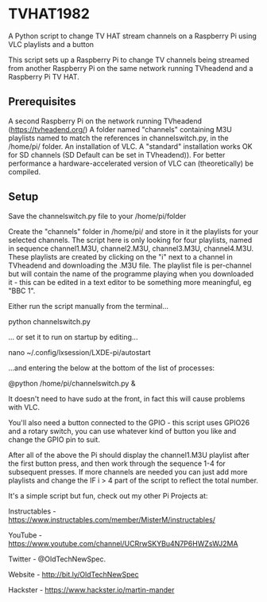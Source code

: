 # TVHAT1982
A Python script to change TV HAT stream channels on a Raspberry Pi using VLC playlists and a button


This script sets up a Raspberry Pi to change TV channels being streamed from another Raspberry Pi on the same network running TVheadend and a Raspberry Pi TV HAT. 

Prerequisites
-------------

A second Raspberry Pi on the network running TVheadend (https://tvheadend.org/)
A folder named "channels" containing M3U playlists named to match the references in channelswitch.py, in the /home/pi/ folder.
An installation of VLC. A "standard" installation works OK for SD channels (SD Default can be set in TVheadend)). For better performance a hardware-accelerated version of VLC can (theoretically) be compiled.

Setup
-----

Save the channelswitch.py file to your /home/pi/folder

Create the "channels" folder in /home/pi/ and store in it the playlists for your selected channels. The script here is only looking for four playlists, named in sequence channel1.M3U, channel2.M3U, channel3.M3U, channel4.M3U. These playlists are created by clicking on the "i" next to a channel in TVheadend and downloading the .M3U file. The playlist file is per-channel but will contain the name of the programme playing when you downloaded it - this can be edited in a text editor to be something more meaningful, eg "BBC 1". 

Either run the script manually from the terminal...

  python channelswitch.py

... or set it to run on startup by editing...

  nano ~/.config/lxsession/LXDE-pi/autostart

...and entering the below at the bottom of the list of processes:

  @python /home/pi/channelswitch.py &

It doesn't need to have sudo at the front, in fact this will cause problems with VLC.

You'll also need a button connected to the GPIO - this script uses GPIO26 and a rotary switch, you can use whatever kind of button you like and change the GPIO pin to suit. 

After all of the above the Pi should display the channel1.M3U playlist after the first button press, and then work through the sequence 1-4 for subsequent presses. If more channels are needed you can just add more playlists and change the IF i > 4 part of the script to reflect the total number. 

It's a simple script but fun, check out my other Pi Projects at: 

Instructables - https://www.instructables.com/member/MisterM/instructables/ 

YouTube - https://www.youtube.com/channel/UCRrwSKYBu4N7P6HWZsWJ2MA

Twitter - @OldTechNewSpec. 

Website - http://bit.ly/OldTechNewSpec

Hackster - https://www.hackster.io/martin-mander


